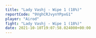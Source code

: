 ```yaml
---
title: "Lady Vashj - Wipe 1 (18%)"
reportCode: "9VghCRJvynYPpxG1"
player: "Airod"
fight: "Lady Vashj - Wipe 1 (18%)"
date: 2021-10-10T19:07:58.024000+00:00
---
```

